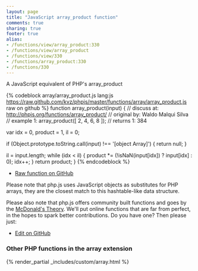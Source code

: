 ```yaml
---
layout: page
title: "JavaScript array_product function"
comments: true
sharing: true
footer: true
alias:
- /functions/view/array_product:330
- /functions/view/array_product
- /functions/view/330
- /functions/array_product:330
- /functions/330
---
```

<!-- Generated by Rakefile:build -->
A JavaScript equivalent of PHP's array_product

{% codeblock array/array_product.js lang:js https://raw.github.com/kvz/phpjs/master/functions/array/array_product.js raw on github %}
function array_product(input) {
  //  discuss at: http://phpjs.org/functions/array_product/
  // original by: Waldo Malqui Silva
  //   example 1: array_product([ 2, 4, 6, 8 ]);
  //   returns 1: 384

  var idx = 0,
    product = 1,
    il = 0;

  if (Object.prototype.toString.call(input) !== '[object Array]') {
    return null;
  }

  il = input.length;
  while (idx < il) {
    product *= (!isNaN(input[idx]) ? input[idx] : 0);
    idx++;
  }
  return product;
}
{% endcodeblock %}

 - [Raw function on GitHub](https://github.com/kvz/phpjs/blob/master/functions/array/array_product.js)

Please note that php.js uses JavaScript objects as substitutes for PHP arrays, they are 
the closest match to this hashtable-like data structure. 

Please also note that php.js offers community built functions and goes by the 
[McDonald's Theory](https://medium.com/what-i-learned-building/9216e1c9da7d). We'll put online 
functions that are far from perfect, in the hopes to spark better contributions. 
Do you have one? Then please just: 

 - [Edit on GitHub](https://github.com/kvz/phpjs/edit/master/functions/array/array_product.js)


### Other PHP functions in the array extension
{% render_partial _includes/custom/array.html %}

